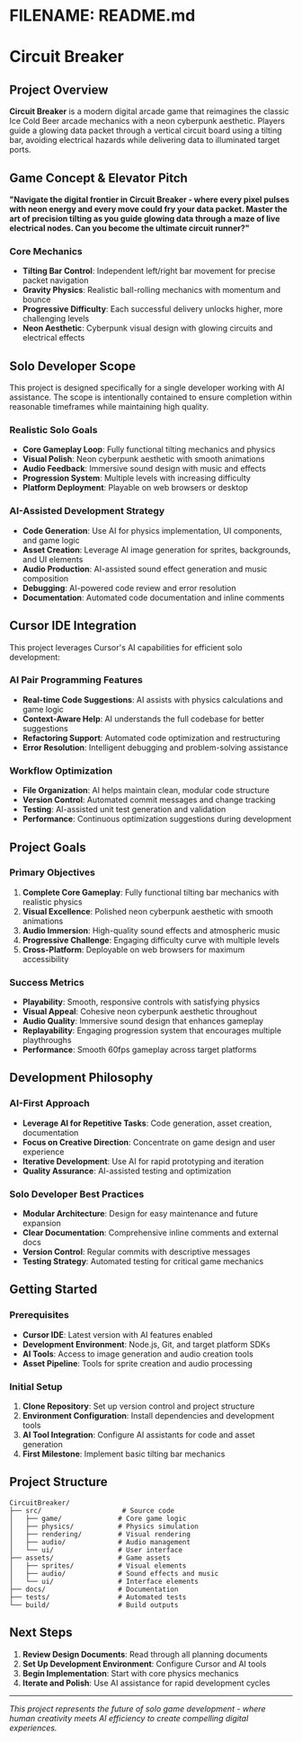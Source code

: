 # FILENAME: README.md

# Circuit Breaker

## Project Overview

**Circuit Breaker** is a modern digital arcade game that reimagines the classic Ice Cold Beer arcade mechanics with a neon cyberpunk aesthetic. Players guide a glowing data packet through a vertical circuit board using a tilting bar, avoiding electrical hazards while delivering data to illuminated target ports.

## Game Concept & Elevator Pitch

**"Navigate the digital frontier in Circuit Breaker - where every pixel pulses with neon energy and every move could fry your data packet. Master the art of precision tilting as you guide glowing data through a maze of live electrical nodes. Can you become the ultimate circuit runner?"**

### Core Mechanics
- **Tilting Bar Control**: Independent left/right bar movement for precise packet navigation
- **Gravity Physics**: Realistic ball-rolling mechanics with momentum and bounce
- **Progressive Difficulty**: Each successful delivery unlocks higher, more challenging levels
- **Neon Aesthetic**: Cyberpunk visual design with glowing circuits and electrical effects

## Solo Developer Scope

This project is designed specifically for a single developer working with AI assistance. The scope is intentionally contained to ensure completion within reasonable timeframes while maintaining high quality.

### Realistic Solo Goals
- **Core Gameplay Loop**: Fully functional tilting mechanics and physics
- **Visual Polish**: Neon cyberpunk aesthetic with smooth animations
- **Audio Feedback**: Immersive sound design with music and effects
- **Progression System**: Multiple levels with increasing difficulty
- **Platform Deployment**: Playable on web browsers or desktop

### AI-Assisted Development Strategy
- **Code Generation**: Use AI for physics implementation, UI components, and game logic
- **Asset Creation**: Leverage AI image generation for sprites, backgrounds, and UI elements
- **Audio Production**: AI-assisted sound effect generation and music composition
- **Debugging**: AI-powered code review and error resolution
- **Documentation**: Automated code documentation and inline comments

## Cursor IDE Integration

This project leverages Cursor's AI capabilities for efficient solo development:

### AI Pair Programming Features
- **Real-time Code Suggestions**: AI assists with physics calculations and game logic
- **Context-Aware Help**: AI understands the full codebase for better suggestions
- **Refactoring Support**: Automated code optimization and restructuring
- **Error Resolution**: Intelligent debugging and problem-solving assistance

### Workflow Optimization
- **File Organization**: AI helps maintain clean, modular code structure
- **Version Control**: Automated commit messages and change tracking
- **Testing**: AI-assisted unit test generation and validation
- **Performance**: Continuous optimization suggestions during development

## Project Goals

### Primary Objectives
1. **Complete Core Gameplay**: Fully functional tilting bar mechanics with realistic physics
2. **Visual Excellence**: Polished neon cyberpunk aesthetic with smooth animations
3. **Audio Immersion**: High-quality sound effects and atmospheric music
4. **Progressive Challenge**: Engaging difficulty curve with multiple levels
5. **Cross-Platform**: Deployable on web browsers for maximum accessibility

### Success Metrics
- **Playability**: Smooth, responsive controls with satisfying physics
- **Visual Appeal**: Cohesive neon cyberpunk aesthetic throughout
- **Audio Quality**: Immersive sound design that enhances gameplay
- **Replayability**: Engaging progression system that encourages multiple playthroughs
- **Performance**: Smooth 60fps gameplay across target platforms

## Development Philosophy

### AI-First Approach
- **Leverage AI for Repetitive Tasks**: Code generation, asset creation, documentation
- **Focus on Creative Direction**: Concentrate on game design and user experience
- **Iterative Development**: Use AI for rapid prototyping and iteration
- **Quality Assurance**: AI-assisted testing and optimization

### Solo Developer Best Practices
- **Modular Architecture**: Design for easy maintenance and future expansion
- **Clear Documentation**: Comprehensive inline comments and external docs
- **Version Control**: Regular commits with descriptive messages
- **Testing Strategy**: Automated testing for critical game mechanics

## Getting Started

### Prerequisites
- **Cursor IDE**: Latest version with AI features enabled
- **Development Environment**: Node.js, Git, and target platform SDKs
- **AI Tools**: Access to image generation and audio creation tools
- **Asset Pipeline**: Tools for sprite creation and audio processing

### Initial Setup
1. **Clone Repository**: Set up version control and project structure
2. **Environment Configuration**: Install dependencies and development tools
3. **AI Tool Integration**: Configure AI assistants for code and asset generation
4. **First Milestone**: Implement basic tilting bar mechanics

## Project Structure

```
CircuitBreaker/
├── src/                    # Source code
│   ├── game/              # Core game logic
│   ├── physics/           # Physics simulation
│   ├── rendering/         # Visual rendering
│   ├── audio/             # Audio management
│   └── ui/                # User interface
├── assets/                # Game assets
│   ├── sprites/           # Visual elements
│   ├── audio/             # Sound effects and music
│   └── ui/                # Interface elements
├── docs/                  # Documentation
├── tests/                 # Automated tests
└── build/                 # Build outputs
```

## Next Steps

1. **Review Design Documents**: Read through all planning documents
2. **Set Up Development Environment**: Configure Cursor and AI tools
3. **Begin Implementation**: Start with core physics mechanics
4. **Iterate and Polish**: Use AI assistance for rapid development cycles

---

*This project represents the future of solo game development - where human creativity meets AI efficiency to create compelling digital experiences.* 